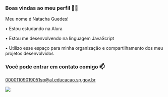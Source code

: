 ### Boas vindas ao meu perfil 💙💙

Meu nome é Natacha Guedes!

• Estou estudando na Alura

• Estou me desenvolvendo na linguagem JavaScript                

• Utilizo esse espaço para minha organização e compartilhamento dos meu projetos desenvolvidos

### Você pode entrar em contato comigo  📫

00001109019051sp@al.educacao.sp.gov.br

![](https://media1.tenor.com/m/r0R0N3dI3kIAAAAd/dancing-cat-dance.gif)
